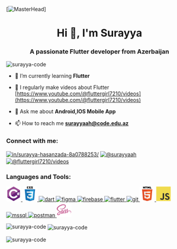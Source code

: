 [![MasterHead](https://miro.medium.com/max/1200/1*-6WdIcd88w3pfphHOYln3Q.png)]
<h1 align="center">Hi 👋, I'm Surayya</h1>
<h3 align="center">A passionate Flutter developer from Azerbaijan</h3>


<p align="left"> <img src="https://komarev.com/ghpvc/?username=surayya-code&label=Profile%20views&color=0e75b6&style=flat" alt="surayya-code" /> </p>

- 🌱 I’m currently learning **Flutter**

- 📝 I regularly make videos about Flutter [https://www.youtube.com/@fluttergirl7210/videos](https://www.youtube.com/@fluttergirl7210/videos)

- 💬 Ask me about **Android,IOS Mobile App**

- 📫 How to reach me **surayyaah@code.edu.az**

<h3 align="left">Connect with me:</h3>
<p align="left">
<a href="https://linkedin.com/in/in/surayya-hasanzada-8a0788253/" target="blank"><img align="center" src="https://raw.githubusercontent.com/rahuldkjain/github-profile-readme-generator/master/src/images/icons/Social/linked-in-alt.svg" alt="in/surayya-hasanzada-8a0788253/" height="30" width="40" /></a>
<a href="https://medium.com/@surayyaah" target="blank"><img align="center" src="https://raw.githubusercontent.com/rahuldkjain/github-profile-readme-generator/master/src/images/icons/Social/medium.svg" alt="@surayyaah" height="30" width="40" /></a>
<a href="https://www.youtube.com/c/@fluttergirl7210/videos" target="blank"><img align="center" src="https://raw.githubusercontent.com/rahuldkjain/github-profile-readme-generator/master/src/images/icons/Social/youtube.svg" alt="@fluttergirl7210/videos" height="30" width="40" /></a>
</p>

<h3 align="left">Languages and Tools:</h3>
<p align="left"> <a href="https://www.w3schools.com/cs/" target="_blank" rel="noreferrer"> <img src="https://raw.githubusercontent.com/devicons/devicon/master/icons/csharp/csharp-original.svg" alt="csharp" width="40" height="40"/> </a> <a href="https://www.w3schools.com/css/" target="_blank" rel="noreferrer"> <img src="https://raw.githubusercontent.com/devicons/devicon/master/icons/css3/css3-original-wordmark.svg" alt="css3" width="40" height="40"/> </a> <a href="https://dart.dev" target="_blank" rel="noreferrer"> <img src="https://www.vectorlogo.zone/logos/dartlang/dartlang-icon.svg" alt="dart" width="40" height="40"/> </a> <a href="https://www.figma.com/" target="_blank" rel="noreferrer"> <img src="https://www.vectorlogo.zone/logos/figma/figma-icon.svg" alt="figma" width="40" height="40"/> </a> <a href="https://firebase.google.com/" target="_blank" rel="noreferrer"> <img src="https://www.vectorlogo.zone/logos/firebase/firebase-icon.svg" alt="firebase" width="40" height="40"/> </a> <a href="https://flutter.dev" target="_blank" rel="noreferrer"> <img src="https://www.vectorlogo.zone/logos/flutterio/flutterio-icon.svg" alt="flutter" width="40" height="40"/> </a> <a href="https://git-scm.com/" target="_blank" rel="noreferrer"> <img src="https://www.vectorlogo.zone/logos/git-scm/git-scm-icon.svg" alt="git" width="40" height="40"/> </a> <a href="https://www.w3.org/html/" target="_blank" rel="noreferrer"> <img src="https://raw.githubusercontent.com/devicons/devicon/master/icons/html5/html5-original-wordmark.svg" alt="html5" width="40" height="40"/> </a> <a href="https://developer.mozilla.org/en-US/docs/Web/JavaScript" target="_blank" rel="noreferrer"> <img src="https://raw.githubusercontent.com/devicons/devicon/master/icons/javascript/javascript-original.svg" alt="javascript" width="40" height="40"/> </a> <a href="https://www.microsoft.com/en-us/sql-server" target="_blank" rel="noreferrer"> <img src="https://www.svgrepo.com/show/303229/microsoft-sql-server-logo.svg" alt="mssql" width="40" height="40"/> </a> <a href="https://postman.com" target="_blank" rel="noreferrer"> <img src="https://www.vectorlogo.zone/logos/getpostman/getpostman-icon.svg" alt="postman" width="40" height="40"/> </a> <a href="https://sass-lang.com" target="_blank" rel="noreferrer"> <img src="https://raw.githubusercontent.com/devicons/devicon/master/icons/sass/sass-original.svg" alt="sass" width="40" height="40"/> </a> </p>

<p><img align="left" src="https://github-readme-stats.vercel.app/api/top-langs?username=surayya-code&show_icons=true&locale=en&layout=compact" alt="surayya-code" /></p>

<p>&nbsp;<img align="center" src="https://github-readme-stats.vercel.app/api?username=surayya-code&show_icons=true&locale=en" alt="surayya-code" /></p>

<p><img align="center" src="https://github-readme-streak-stats.herokuapp.com/?user=surayya-code&" alt="surayya-code" /></p>
